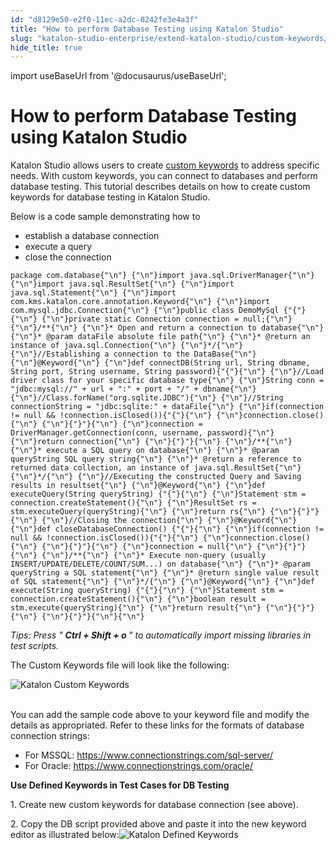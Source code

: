 ```yaml
---
id: "d8129e50-e2f0-11ec-a2dc-0242fe3e4a3f"
title: "How to perform Database Testing using Katalon Studio"
slug: "katalon-studio-enterprise/extend-katalon-studio/custom-keywords/how-to-perform-database-testing-using-katalon-studio"
hide_title: true
---
```

import useBaseUrl from '@docusaurus/useBaseUrl';


# <a id="id" class="anchor_top_offset"/><a id="ariaid-title1" class="anchor_top_offset"/>How to perform Database Testing using Katalon Studio

<p xmlns="http://www.w3.org/1999/xhtml" className="p">Katalon Studio allows users to create <a className="xref" href="/docs/legacy/katalon-studio-enterprise/extend-katalon-studio/custom-keywords/introduction-to-custom-keywords">custom keywords</a> to address specific needs. With custom keywords, you can connect to databases and perform database testing. This tutorial describes details on how to create custom keywords for database testing in Katalon Studio.</p> 
<p xmlns="http://www.w3.org/1999/xhtml" className="p">Below is a code sample demonstrating how to</p> 
<ul xmlns="http://www.w3.org/1999/xhtml" className="ul"><li className="li">establish a database connection</li><li className="li">execute a query</li><li className="li">close  the connection</li></ul> 
<pre xmlns="http://www.w3.org/1999/xhtml" className="pre codeblock"><code>package com.database{"\n"} {"\n"}import java.sql.DriverManager{"\n"} {"\n"}import java.sql.ResultSet{"\n"} {"\n"}import java.sql.Statement{"\n"} {"\n"}import com.kms.katalon.core.annotation.Keyword{"\n"} {"\n"}import com.mysql.jdbc.Connection{"\n"} {"\n"}public class DemoMySql {"{"}{"\n"} {"\n"}private static Connection connection = null;{"\n"} {"\n"}/**{"\n"} {"\n"}* Open and return a connection to database{"\n"} {"\n"}* @param dataFile absolute file path{"\n"} {"\n"}* @return an instance of java.sql.Connection{"\n"} {"\n"}*/{"\n"} {"\n"}//Establishing a connection to the DataBase{"\n"} {"\n"}@Keyword{"\n"} {"\n"}def connectDB(String url, String dbname, String port, String username, String password){"{"}{"\n"} {"\n"}//Load driver class for your specific database type{"\n"} {"\n"}String conn = "jdbc:mysql://" + url + ":" + port + "/" + dbname{"\n"} {"\n"}//Class.forName("org.sqlite.JDBC"){"\n"} {"\n"}//String connectionString = "jdbc:sqlite:" + dataFile{"\n"} {"\n"}if(connection != null &amp;&amp; !connection.isClosed()){"{"}{"\n"} {"\n"}connection.close(){"\n"} {"\n"}{"}"}{"\n"} {"\n"}connection = DriverManager.getConnection(conn, username, password){"\n"} {"\n"}return connection{"\n"} {"\n"}{"}"}{"\n"} {"\n"}/**{"\n"} {"\n"}* execute a SQL query on database{"\n"} {"\n"}* @param queryString SQL query string{"\n"} {"\n"}* @return a reference to returned data collection, an instance of java.sql.ResultSet{"\n"} {"\n"}*/{"\n"} {"\n"}//Executing the constructed Query and Saving results in resultset{"\n"} {"\n"}@Keyword{"\n"} {"\n"}def executeQuery(String queryString) {"{"}{"\n"} {"\n"}Statement stm = connection.createStatement(){"\n"} {"\n"}ResultSet rs = stm.executeQuery(queryString){"\n"} {"\n"}return rs{"\n"} {"\n"}{"}"}{"\n"} {"\n"}//Closing the connection{"\n"} {"\n"}@Keyword{"\n"} {"\n"}def closeDatabaseConnection() {"{"}{"\n"} {"\n"}if(connection != null &amp;&amp; !connection.isClosed()){"{"}{"\n"} {"\n"}connection.close(){"\n"} {"\n"}{"}"}{"\n"} {"\n"}connection = null{"\n"} {"\n"}{"}"}{"\n"} {"\n"}/**{"\n"} {"\n"}* Execute non-query (usually INSERT/UPDATE/DELETE/COUNT/SUM...) on database{"\n"} {"\n"}* @param queryString a SQL statement{"\n"} {"\n"}* @return single value result of SQL statement{"\n"} {"\n"}*/{"\n"} {"\n"}@Keyword{"\n"} {"\n"}def execute(String queryString) {"{"}{"\n"} {"\n"}Statement stm = connection.createStatement(){"\n"} {"\n"}boolean result = stm.execute(queryString){"\n"} {"\n"}return result{"\n"} {"\n"}{"}"}{"\n"} {"\n"}{"}"}{"\n"}{"\n"}</code></pre> 
<p xmlns="http://www.w3.org/1999/xhtml" className="p">   <em className="ph i">Tips: Press "</em>   <strong className="ph b">     <em className="ph i">Ctrl + Shift +       o</em>   </strong>   <em className="ph i">" to automatically import missing libraries in     test scripts.</em> </p> 
<p xmlns="http://www.w3.org/1999/xhtml" className="p">The Custom Keywords file will look like the following:</p> 
<p xmlns="http://www.w3.org/1999/xhtml" className="p">   <img className="image" src={useBaseUrl("https://github.com/katalon-studio/docs-images/raw/master/katalon-studio/tutorials/connect_db_gui_testing/Test-Explorer_Custom-Keywords.png")} alt="Katalon Custom Keywords" /><br /><br /> </p> 
<p xmlns="http://www.w3.org/1999/xhtml" className="p">You can add the sample code above to your keyword file and   modify the details as appropriated. Refer to these links for the   formats of database connection strings:</p> 
<ul xmlns="http://www.w3.org/1999/xhtml" className="ul"><li className="li">For MSSQL: <a className="xref j-external-link" href="https://www.connectionstrings.com/sql-server/" target="_blank">https://www.connectionstrings.com/sql-server/</a>   </li><li className="li">For Oracle: <a className="xref j-external-link" href="https://www.connectionstrings.com/oracle/" target="_blank">https://www.connectionstrings.com/oracle/</a>   </li></ul> 
<p xmlns="http://www.w3.org/1999/xhtml" className="p">   <strong className="ph b">Use Defined Keywords in Test Cases for DB     Testing</strong> </p> 
<p xmlns="http://www.w3.org/1999/xhtml" className="p">1. Create new custom keywords for database connection (see   above).</p> 
<p xmlns="http://www.w3.org/1999/xhtml" className="p">2. Copy the DB script provided above and paste it into the new   keyword editor as illustrated below:<img className="image" src={useBaseUrl("https://github.com/katalon-studio/docs-images/raw/master/katalon-studio/tutorials/connect_db_gui_testing/DB-Testing.png")} alt="Katalon Defined Keywords" /><br /><br /> </p> 
